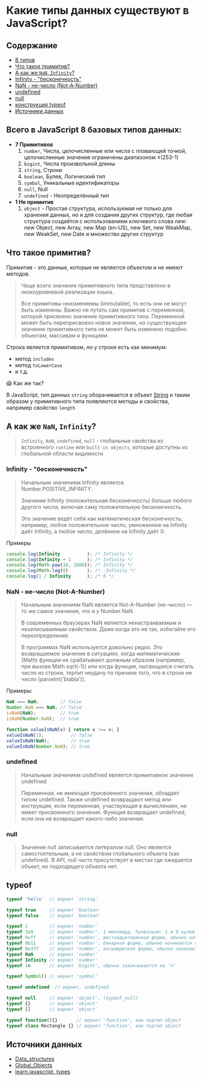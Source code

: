 # Какие типы данных существуют в JavaScript?

## Содержание

- [8 типов](#всего-в-javascript-8-базовых-типов-данных)
- [Что такое примитив?](#что-такое-примитив)
- [А как же `NaN`, `Infinity`?](#а-как-же-nan-infinity)
- [Infinity - "бесконечность"](#infinity---бесконечность)
- [NaN - не-число (Not-A-Number)](#nan---не-число-not-a-number)
- [undefined](#undefined)
- [null](#null)
- [конструкция typeof](#typeof)
- [Источники данных](#источники-данных)

## Всего в JavaScript **8** базовых типов данных: 

- **7 Примитивов**
  1. `number`, Числа, целочисленные или числа с плавающей точкой, целочисленные значения ограничены диапазоном ±(253-1)
  1. `bigint`, Числа произвольной длины
  1. `string`, Строки
  1. `boolean`, Булев, Логический тип
  1. `symbol`, Уникальные идентификаторы
  1. `null`, Null
  1. `undefined` - Неопределённый тип
- **1 Не примитив**
  1. `object` - Простая структура, используемая не только для хранения данных, но и для создания других структур, где любая структура создаётся с использованием ключевого слова new: new Object, new Array, new Map (en-US), new Set, new WeakMap, new WeakSet, new Date и множество других структур

## Что такое примитив?

Примитив - это данные, которые не являются объектом и не имеют методов.

> Чаще всего значение примитивного типа представлено в низкоуровневой реализации языка.
>
> Все примитивы неизменяемы (immutable), то есть они не могут быть изменены. Важно не путать сам примитив с переменной, которой присвоено значение примитивного типа. Переменной может быть переприсвоено новое значение, но существующее значение примитивного типа не может быть изменено подобно объектам, массивам и функциям.

Строка является примитивом, но у строки есть как минимум:

- метод `includes`
- метод `toLowerCase`
- и т.д.

&#128561; Как же так?

В JavaScript, тип данных `string` оборачивается в объект [String](https://developer.mozilla.org/ru/docs/Web/JavaScript/Reference/Global_Objects/String 'Ссылка на источник') и таким образом у примитивного типа появляются методы и свойства, например свойство `length`

## А как же `NaN`, `Infinity`?

> `Infinity`, `NaN`, `undefined`, `null` - глобальные свойства из встроенного `runtime` или `built-in objects`, которые доступны из глобальной области видимости

### Infinity - "бесконечность"

>Начальным значением Infinity является Number.POSITIVE_INFINITY. 
>
>Значение Infinity (положительная бесконечность) больше любого другого числа, включая саму положительную бесконечность.
>
>Это значение ведёт себя как математическая бесконечность; например, любое положительное число, умноженное на Infinity даёт Infinity, а любое число, делённое на Infinity даёт 0.

Примеры

```js
console.log(Infinity          ); /* Infinity */
console.log(Infinity + 1      ); /* Infinity */
console.log(Math.pow(10, 1000)); /* Infinity */
console.log(Math.log(0)       ); /* -Infinity */
console.log(1 / Infinity      ); /* 0 */
```

### NaN - не-число (Not-A-Number)

>Начальным значением NaN является Not-A-Number (не-число) — то же самое значение, что и у Number.NaN. 
>
>В современных браузерах NaN является ненастраиваемым и незаписываемым свойством. Даже когда это не так, избегайте его переопределения.
>
>В программах NaN используется довольно редко. Это возвращаемое значение в ситуациях, когда математические (Math) функции не срабатывают должным образом (например, при вызове Math.sqrt(-1)) или когда функция, пытающаяся считать число из строки, терпит неудачу по причине того, что в строке не число (parseInt('blabla')).

Примеры:
```js
NaN === NaN;        // false
Number.NaN === NaN; // false
isNaN(NaN);         // true
isNaN(Number.NaN);  // true

function valueIsNaN(v) { return v !== v; }
valueIsNaN(1);          // false
valueIsNaN(NaN);        // true
valueIsNaN(Number.NaN); // true
```

### undefined

>Начальным значением undefined является примитивное значение undefined
>
>Переменная, не имеющая присвоенного значения, обладает типом undefined. Также undefined возвращают метод или инструкция, если переменная, участвующая в вычислениях, не имеет присвоенного значения. Функция возвращает undefined, если она не возвращает какого-либо значения.

### null

> Значение null записывается литералом null. Оно является самостоятельным, а не свойством глобального объекта (как undefined). В API, null часто присутствует в местах где ожидается объект, но подходящего объекта нет.

## typeof

```js
typeof 'hello'  // вернет 'string'

typeof true     // вернет 'boolean'
typeof false    // вернет 'boolean'

typeof 1        // вернет 'number'
typeof 1e9      // вернет 'number', 1 миллиард, буквально: 1 и 9 нулей
typeof 0xff     // вернет 'number', шестнадцатеричная форма, обычно начинается с '0x'
typeof 0b11     // вернет 'number', бинарная форма, обычно начинается с '0b'
typeof 0o377    // вернет 'number', восьмеричная форма, обычно начинается с '0b'
typeof NaN      // вернет 'number'
typeof Infinity // вернет 'number'
typeof 1n       // вернет 'bigint', обычно заканчивается на 'n'

typeof Symbol() // вернет 'symbol'

typeof undefined  // вернет, undefined

typeof null     // вернет 'object', (typeof_null)
typeof {}       // вернет 'object'
typeof []       // вернет 'object'

typeof function(){}       // вернет 'function', как подтип object
typeof class Rectangle {} // вернет 'function', как подтип object
```

## Источники данных

- [Data_structures](https://developer.mozilla.org/en-US/docs/Web/JavaScript/Data_structures)
- [Global_Objects](https://developer.mozilla.org/ru/docs/Web/JavaScript/Reference/Global_Objects)
- [learn.javascript, types](https://learn.javascript.ru/types)